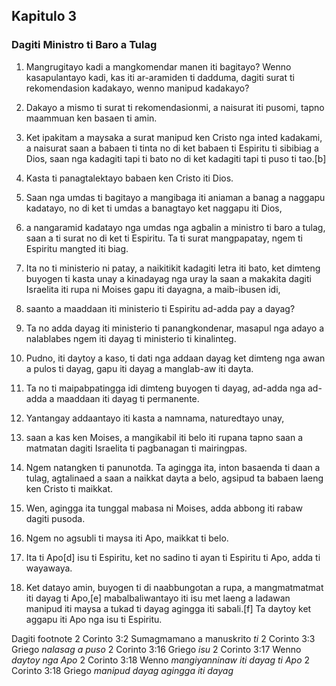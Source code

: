 Kapitulo 3
----------

### Dagiti Ministro ti Baro a Tulag

1. Mangrugitayo kadi a mangkomendar manen iti bagitayo? Wenno kasapulantayo kadi, kas iti ar-aramiden ti dadduma, dagiti surat ti rekomendasion kadakayo, wenno manipud kadakayo?
2. Dakayo a mismo ti surat ti rekomendasionmi, a naisurat iti pusomi, tapno maammuan ken basaen ti amin.
3. Ket ipakitam a maysaka a surat manipud ken Cristo nga inted kadakami, a naisurat saan a babaen ti tinta no di ket babaen ti Espiritu ti sibibiag a Dios, saan nga kadagiti tapi ti bato no di ket kadagiti tapi ti puso ti tao.[b]

4. Kasta ti panagtalektayo babaen ken Cristo iti Dios.
5. Saan nga umdas ti bagitayo a mangibaga iti aniaman a banag a naggapu kadatayo, no di ket ti umdas a banagtayo ket naggapu iti Dios,
6. a nangaramid kadatayo nga umdas nga agbalin a ministro ti baro a tulag, saan a ti surat no di ket ti Espiritu. Ta ti surat mangpapatay, ngem ti Espiritu mangted iti biag.

7. Ita no ti ministerio ni patay, a naikitikit kadagiti letra iti bato, ket dimteng buyogen ti kasta unay a kinadayag nga uray la saan a makakita dagiti Israelita iti rupa ni Moises gapu iti dayagna, a maib-ibusen idi,
8. saanto a maaddaan iti ministerio ti Espiritu ad-adda pay a dayag?
9. Ta no adda dayag iti ministerio ti panangkondenar, masapul nga adayo a nalablabes ngem iti dayag ti ministerio ti kinalinteg.
10. Pudno, iti daytoy a kaso, ti dati nga addaan dayag ket dimteng nga awan a pulos ti dayag, gapu iti dayag a manglab-aw iti dayta.
11. Ta no ti maipabpatingga idi dimteng buyogen ti dayag, ad-adda nga ad-adda a maaddaan iti dayag ti permanente.

12. Yantangay addaantayo iti kasta a namnama, naturedtayo unay,
13. saan a kas ken Moises, a mangikabil iti belo iti rupana tapno saan a matmatan dagiti Israelita ti pagbanagan ti mairingpas.
14. Ngem natangken ti panunotda. Ta agingga ita, inton basaenda ti daan a tulag, agtalinaed a saan a naikkat dayta a belo, agsipud ta babaen laeng ken Cristo ti maikkat.
15. Wen, agingga ita tunggal mabasa ni Moises, adda abbong iti rabaw dagiti pusoda.
16. Ngem no agsubli ti maysa iti Apo, maikkat ti belo.
17. Ita ti Apo[d] isu ti Espiritu, ket no sadino ti ayan ti Espiritu ti Apo, adda ti wayawaya.
18. Ket datayo amin, buyogen ti di naabbungotan a rupa, a mangmatmatmat iti dayag ti Apo,[e] mabalbaliwantayo iti isu met laeng a ladawan manipud iti maysa a tukad ti dayag agingga iti sabali.[f] Ta daytoy ket aggapu iti Apo nga isu ti Espiritu.

Dagiti footnote
2 Corinto 3:2 Sumagmamano a manuskrito *ti*
2 Corinto 3:3 Griego *nalasag a puso*
2 Corinto 3:16 Griego *isu*
2 Corinto 3:17 Wenno *daytoy nga Apo*
2 Corinto 3:18 Wenno *mangiyanninaw iti dayag ti Apo*
2 Corinto 3:18 Griego *manipud dayag agingga iti dayag*